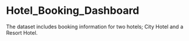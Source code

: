 # Hotel_Booking_Dashboard
The dataset includes booking information for two hotels; City Hotel and a Resort Hotel. 
